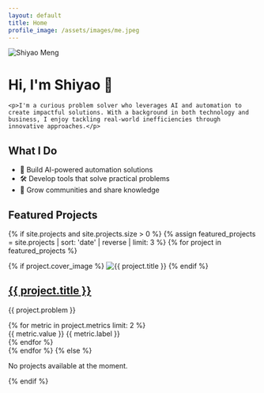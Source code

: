 ```yaml
---
layout: default
title: Home
profile_image: /assets/images/me.jpeg
---
```


<div class="profile-header">
  <img src="{{ page.profile_image }}" alt="Shiyao Meng" class="profile-image">
  <div class="profile-content">
    <h1>Hi, I'm Shiyao 👋</h1>

    <p>I'm a curious problem solver who leverages AI and automation to create impactful solutions. With a background in both technology and business, I enjoy tackling real-world inefficiencies through innovative approaches.</p>

  </div>
</div>

## What I Do

- 🤖 Build AI-powered automation solutions
- 🛠️ Develop tools that solve practical problems
- 🌱 Grow communities and share knowledge

## Featured Projects

{% if site.projects and site.projects.size > 0 %}
{% assign featured_projects = site.projects | sort: 'date' | reverse | limit: 3 %}
{% for project in featured_projects %}
<div class="project-preview">
<div class="project-image">
{% if project.cover_image %}
<img src="{{ project.cover_image | relative_url }}" alt="{{ project.title }}">
{% endif %}
</div>
<div class="project-content">
<h2><a href="{{ project.url | relative_url }}">{{ project.title }}</a></h2>
<p>{{ project.problem }}</p>
<div class="metrics-preview">
{% for metric in project.metrics limit: 2 %}
<div class="metric">
<span class="value">{{ metric.value }}</span>
<span class="label">{{ metric.label }}</span>
</div>
{% endfor %}
</div>
</div>
</div>
{% endfor %}
{% else %}

  <p>No projects available at the moment.</p>
{% endif %}
